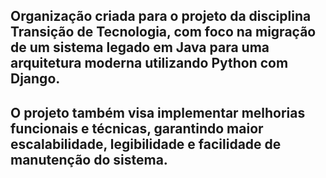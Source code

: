 <h2>Organização criada para o projeto da disciplina Transição de Tecnologia, com foco na migração de um sistema legado em Java para uma arquitetura moderna utilizando Python com Django.</h2>
<h2>O projeto também visa implementar melhorias funcionais e técnicas, garantindo maior escalabilidade, legibilidade e facilidade de manutenção do sistema.</h2>
